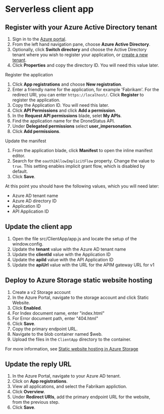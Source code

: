 
# Serverless client app

## Register with your Azure Active Directory tenant

1. Sign in to the [Azure portal](https://portal.azure.com).
2. From the left hand navigation pane, choose **Azure Active Directory**.
3. Optionally, click **Switch directory** and choose the Active Directory tenant where you wish to register your application, or [create a new tenant](https://docs.microsoft.com/azure/active-directory/fundamentals/active-directory-access-create-new-tenant).
4. Click **Properties** and copy the directory ID. You will need this value later.

Register the application

1. Click **App registrations** and choose **New registration**.
2. Enter a friendly name for the application, for example 'Fabrikam'. For the redirect URI, you can enter `https://localhost/`. Click **Register** to register the application.
3. Copy the Application ID. You will need this later.
4. Click **API Permissions** and click **Add a permission**.
5. In the **Request API permissions** blade, selet **My APIs**.
6. Find the application name for the DroneStatus API.
7. Under **Delegated permissions** select **user_impersonation**.
8. Click **Add permissions**.

Update the manifest

1. From the application blade, click **Manifest** to open the inline manifest editor.
2. Search for the `oauth2AllowImplicitFlow` property. Change the value to `true`. This setting enables implicit grant flow, which is disabled by default.
3. Click **Save**.

At this point you should have the following values, which you will need later:

- Azure AD tenant name
- Azure AD directory ID
- Application ID
- API Application ID

## Update the client app

1. Open the file src/ClientApp/app.js and locate the setup of the window.config.
2. Update the **tenant** value with the Azure AD tenant name
3. Update the **clientId** value with the Application ID
4. Update the **apiId** value with the API Application ID
5. Update the **apiUrl** value with the URL for the APIM gateway URL for v1

## Deploy to Azure Storage static website hosting

1. Create a v2 Storage account
2. In the Azure Portal, navigate to the storage account and click Static Website.
3. Click **Enabled**.
4. For Index document name, enter "index.html"
5. For Error document path, enter "404.html"
6. Click **Save**.
7. Copy the primary endpoint URL.
8. Navigate to the blob container named $web.
9. Upload the files in the `ClientApp` directory to the container.

For more information, see [Static website hosting in Azure Storage](https://docs.microsoft.com/azure/storage/blobs/storage-blob-static-website)

## Update the reply URL

1. In the Azure Portal, navigate to your Azure AD tenant.
2. Click on **App registrations**.
3. View all applications, and select the Fabrikam appliction.
4. Click **Overview**.
5. Under **Redirect URIs**, add the primary endpoint URL for the website, from the previous step.
6. Click **Save**.
